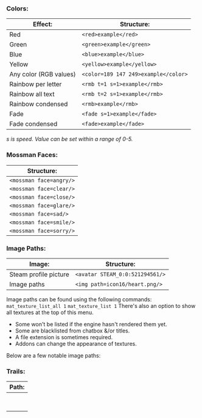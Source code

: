 ### Colors:
| Effect:                | Structure:                           |
| ---------------------- | ------------------------------------ |
| Red                    | `<red>example</red>`                 |
| Green                  | `<green>example</green>`             |
| Blue                   | `<blue>example</blue>`               |
| Yellow                 | `<yellow>example</yellow>`           |
| Any color (RGB values) | `<color=189 147 249>example</color>` |
| Rainbow per letter     | `<rmb t=1 s=1>example</rmb>`         |
| Rainbow all text       | `<rmb t=2 s=1>example</rmb>`         |
| Rainbow condensed      | `<rmb>example</rmb>`                 |
| Fade                   | `<fade s=1>example</fade>`           |
| Fade condensed         | `<fade>example</fade>`               |

*s is speed. Value can be set within a range of 0-5.*

### Mossman Faces:
| Structure:              |
| ----------------------- |
| `<mossman face=angry/>` |
| `<mossman face=clear/>` |
| `<mossman face=close/>` |
| `<mossman face=glare/>` |
| `<mossman face=sad/>`   |
| `<mossman face=smile/>` |
| `<mossman face=sorry/>` |
### Image Paths:
| Image:                | Structure:                      |
| --------------------- | ------------------------------- |
| Steam profile picture | `<avatar STEAM_0:0:521294561/>` |
| Image paths           | `<img path=icon16/heart.png/>`  |
Image paths can be found using the following commands:
`mat_texture_list_all 1`
`mat_texture_list 1`
There's also an option to show all textures at the top of this menu.

- Some won't be listed if the engine hasn't rendered them yet.
- Some are blacklisted from chatbox &/or titles.
- A file extension is sometimes required.
- Addons can change the appearance of textures.

Below are a few notable image paths:
### Trails:
| Path: |
| ----- |
|       |
|       |
|       |
|       |
|       |
|       |
|       |
|       |
